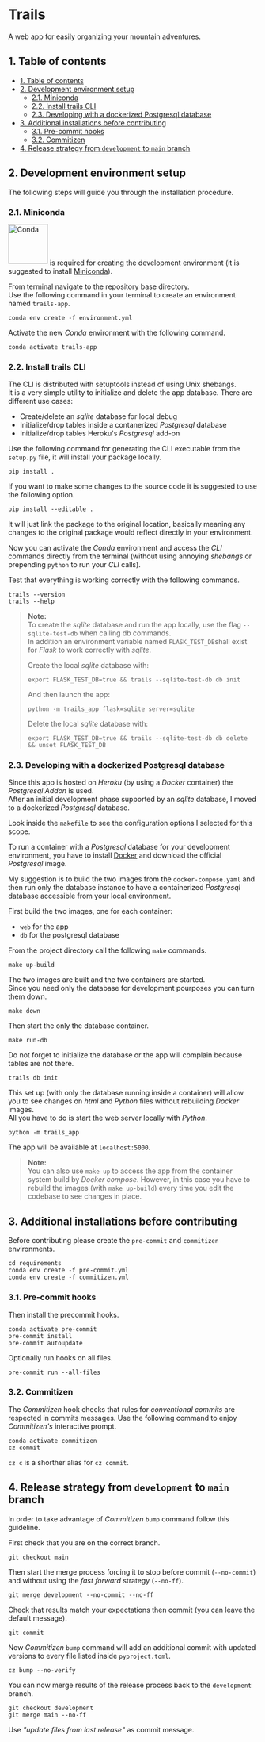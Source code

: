 # Trails <!-- omit in toc -->

A web app for easily organizing your mountain adventures.

## 1. Table of contents

- [1. Table of contents](#1-table-of-contents)
- [2. Development environment setup](#2-development-environment-setup)
  - [2.1. Miniconda](#21-miniconda)
  - [2.2. Install trails CLI](#22-install-trails-cli)
  - [2.3. Developing with a dockerized Postgresql database](#23-developing-with-a-dockerized-postgresql-database)
- [3. Additional installations before contributing](#3-additional-installations-before-contributing)
  - [3.1. Pre-commit hooks](#31-pre-commit-hooks)
  - [3.2. Commitizen](#32-commitizen)
- [4. Release strategy from `development` to `main` branch](#4-release-strategy-from-development-to-main-branch)

## 2. Development environment setup

The following steps will guide you through the installation procedure.

### 2.1. Miniconda

[<img style="position: relative; bottom: 3px;" src="https://docs.conda.io/en/latest/_images/conda_logo.svg" alt="Conda" width="80"/>](https://docs.conda.io/en/latest/) is required for creating the development environment (it is suggested to install [Miniconda](https://docs.conda.io/en/latest/miniconda.html)).

From terminal navigate to the repository base directory.\
Use the following command in your terminal to create an environment named `trails-app`.

```
conda env create -f environment.yml
```

Activate the new _Conda_ environment with the following command.

```
conda activate trails-app
```

### 2.2. Install trails CLI

The CLI is distributed with setuptools instead of using Unix shebangs.  
It is a very simple utility to initialize and delete the app database. There are different use cases:

- Create/delete an _sqlite_ database for local debug
- Initialize/drop tables inside a contanerized _Postgresql_ database
- Initialize/drop tables Heroku's _Postgresql_ add-on

Use the following command for generating the CLI executable from the `setup.py` file, it will install your package locally.

```
pip install .
```

If you want to make some changes to the source code it is suggested to use the following option.

```
pip install --editable .
```

It will just link the package to the original location, basically meaning any changes to the original package would reflect directly in your environment.

Now you can activate the _Conda_ environment and access the _CLI_ commands directly from the terminal (without using annoying _shebangs_ or prepending `python` to run your _CLI_ calls).

Test that everything is working correctly with the following commands.

```
trails --version
trails --help
```

> **Note:**  
> To create the _sqlite_ database and run the app locally, use the flag `--sqlite-test-db` when calling db commands.  
> In addition an environment variable named `FLASK_TEST_DB`shall exist for _Flask_ to work correctly with _sqlite_.
>
> Create the local _sqlite_ database with:
>
> ```
> export FLASK_TEST_DB=true && trails --sqlite-test-db db init
> ```
>
> And then launch the app:
>
> ```
> python -m trails_app flask=sqlite server=sqlite
> ```
>
> Delete the local _sqlite_ database with:
>
> ```
> export FLASK_TEST_DB=true && trails --sqlite-test-db db delete && unset FLASK_TEST_DB
> ```

### 2.3. Developing with a dockerized Postgresql database

Since this app is hosted on _Heroku_ (by using a _Docker_ container) the _Postgresql Addon_ is used.  
After an initial development phase supported by an _sqlite_ database, I moved to a dockerized _Postgresql_ database.

Look inside the `makefile` to see the configuration options I selected for this scope.

To run a container with a _Postgresql_ database for your development environment, you have to install [Docker](https://docs.docker.com/get-docker/) and download the official _Postgresql_ image.

My suggestion is to build the two images from the `docker-compose.yaml` and then run only the database instance to have a containerized _Postgresql_ database accessible from your local environment.

First build the two images, one for each container:

- `web` for the app
- `db` for the postgresql database

From the project directory call the following `make` commands.

```
make up-build
```

The two images are built and the two containers are started.  
Since you need only the database for development pourposes you can turn them down.

```
make down
```

Then start the only the database container.

```
make run-db
```

Do not forget to initialize the database or the app will complain because tables are not there.

```
trails db init
```

This set up (with only the database running inside a container) will allow you to see changes on _html_ and _Python_ files without rebuilding _Docker_ images.  
All you have to do is start the web server locally with _Python_.

```
python -m trails_app
```

The app will be available at `localhost:5000`.

> **Note:**  
> You can also use `make up` to access the app from the container system build by _Docker compose_. However, in this case you have to rebuild the images (with `make up-build`) every time you edit the codebase to see changes in place.

## 3. Additional installations before contributing

Before contributing please create the `pre-commit` and `commitizen` environments.

```
cd requirements
conda env create -f pre-commit.yml
conda env create -f commitizen.yml
```

### 3.1. Pre-commit hooks

Then install the precommit hooks.

```
conda activate pre-commit
pre-commit install
pre-commit autoupdate
```

Optionally run hooks on all files.

```
pre-commit run --all-files
```

### 3.2. Commitizen

The _Commitizen_ hook checks that rules for _conventional commits_ are respected in commits messages.
Use the following command to enjoy _Commitizen's_ interactive prompt.

```
conda activate commitizen
cz commit
```

`cz c` is a shorther alias for `cz commit`.

## 4. Release strategy from `development` to `main` branch

In order to take advantage of _Commitizen_ `bump` command follow this guideline.

First check that you are on the correct branch.

```
git checkout main
```

Then start the merge process forcing it to stop before commit (`--no-commit`) and without using the _fast forward_ strategy (`--no-ff`).

```
git merge development --no-commit --no-ff
```

Check that results match your expectations then commit (you can leave the default message).

```
git commit
```

Now _Commitizen_ `bump` command will add an additional commit with updated versions to every file listed inside `pyproject.toml`.

```
cz bump --no-verify
```

You can now merge results of the release process back to the `development` branch.

```
git checkout development
git merge main --no-ff
```

Use _"update files from last release"_ as commit message.
